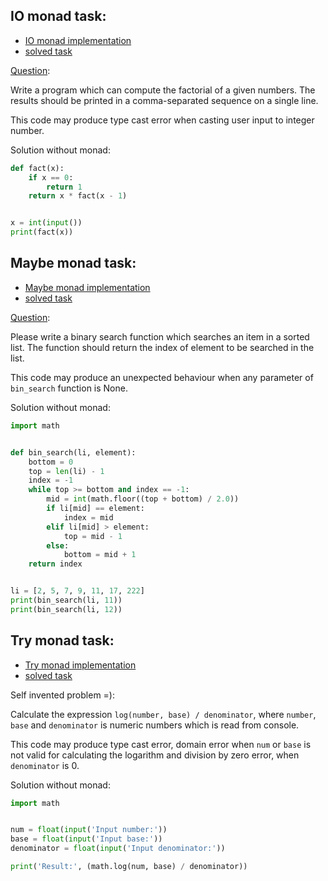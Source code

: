 ## IO monad task:
 * [IO monad implementation](monad/io.py)
 * [solved task](io_task.py)
 
[Question](https://github.com/zhiwehu/Python-programming-exercises/blob/master/100%2B%20Python%20challenging%20programming%20exercises.txt#L40):

Write a program which can compute the factorial of a given numbers.
The results should be printed in a comma-separated sequence on a
single line.

This code may produce type cast error when casting user input to
integer number.

Solution without monad:

```python
def fact(x):
    if x == 0:
        return 1
    return x * fact(x - 1)


x = int(input())
print(fact(x))
```

## Maybe monad task:
 * [Maybe monad implementation](monad/maybe.py)
 * [solved task](maybe_task.py)

[Question](https://github.com/zhiwehu/Python-programming-exercises/blob/master/100%2B%20Python%20challenging%20programming%20exercises.txt#L1836):

Please write a binary search function which searches an item in a
sorted list. The function should return the index of element to be
searched in the list.

This code may produce an unexpected behaviour when any parameter
of `bin_search` function is None.

Solution without monad:
```python
import math


def bin_search(li, element):
    bottom = 0
    top = len(li) - 1
    index = -1
    while top >= bottom and index == -1:
        mid = int(math.floor((top + bottom) / 2.0))
        if li[mid] == element:
            index = mid
        elif li[mid] > element:
            top = mid - 1
        else:
            bottom = mid + 1
    return index


li = [2, 5, 7, 9, 11, 17, 222]
print(bin_search(li, 11))
print(bin_search(li, 12))
```

## Try monad task:
 * [Try monad implementation](monad/try_.py)
 * [solved task](try_task.py)

Self invented problem =):

Calculate the expression `log(number, base) / denominator`,
where `number`, `base` and `denominator` is numeric numbers which
is read from console.

This code may produce type cast error, domain error when `num` or `base`
is not valid for calculating the logarithm and division by zero
error, when `denominator` is 0.

Solution without monad:
```python
import math


num = float(input('Input number:'))
base = float(input('Input base:'))
denominator = float(input('Input denominator:'))

print('Result:', (math.log(num, base) / denominator))
```
